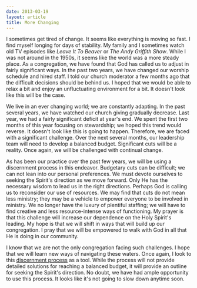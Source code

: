 ```yaml
---
date: 2013-03-19
layout: article
title: More Changing
---
```


I sometimes get tired of change. It seems like everything is moving so fast. I find myself longing for days of stability. My family and I sometimes watch old TV episodes like *Leave It To Beaver* or *The Andy Griffith Show*. While I was not around in the 1950s, it seems  like the world was a more steady place. As a congregation, we have found that God has called us to adjust in fairly significant ways. In the past two years, we have changed our worship schedule and hired staff. I told our church moderator a few months ago that the difficult decisions should be behind us. I hoped that we would be able to relax a bit and enjoy an unfluctuating environment for a bit. It doesn't look like this will be the case.

We live in an ever changing world; we are constantly adapting. In the past several years, we have watched our church giving gradually decrease. Last year, we had a fairly significant deficit at year's end. We spent the first two months of this year focusing on stewardship; we hoped this trend would reverse. It doesn't look like this is going to happen. Therefore, we are faced with a significant challenge. Over the next several months, our leadership team will need to develop a balanced budget. Significant cuts will be a reality. Once again, we will be challenged with continual change.

As has been our practice over the past few years, we will be using a discernment process in this endeavor. Budgetary cuts can be difficult; we can not lean into our personal preferences. We must devote ourselves to seeking the Spirit's direction as we move forward. Only He has the necessary wisdom to lead us in the right directions. Perhaps God is calling us to reconsider our use of resources. We may find that cuts do not mean less ministry; they may be a vehicle to empower everyone to be involved in ministry. We no longer have the luxury of plentiful staffing; we will have to find creative and less resource-intense ways of functioning. My prayer is that this challenge will increase our dependence on the Holy Spirit's leading. My hope is that we will shift in ways that will build up our congregation. I pray that we will be empowered to walk with God in all that He is doing in our community.

I know that we are not the only congregation facing such challenges. I hope that we will learn new ways of navigating these waters. Once again, I look to this [discernment process](http://discerningchurch.org/testing-the-process/) as a tool. While the process will not provide detailed solutions for reaching a balanced budget, it will provide an outline for seeking the Spirit's direction. No doubt, we have had ample opportunity to use this process. It looks like it's not going to slow down anytime soon.